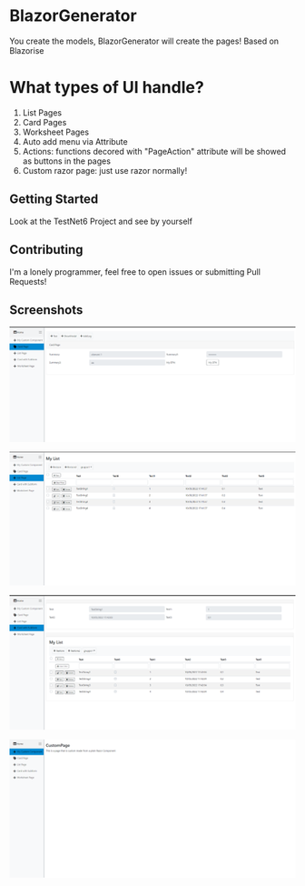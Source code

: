 # BlazorGenerator
You create the models, BlazorGenerator will create the pages!
Based on Blazorise 

# What types of UI handle?
 1. List Pages
 2. Card Pages
 3. Worksheet Pages
 4. Auto add menu via Attribute
 5. Actions: functions decored with "PageAction" attribute will be showed as buttons in the pages
 6. Custom razor page: just use razor normally!

## Getting Started
Look at the TestNet6 Project and see by yourself

## Contributing
I'm a lonely programmer, feel free to open issues or submitting Pull Requests!

## Screenshots
![Card Page](Other/card.png?raw=true "Card Page")


![List Page](Other/list.png?raw=true "List Page")


![Subform Page](Other/subform.png?raw=true "Subform Page")


![Custom Page](Other/custom.png?raw=true "Custom Page")
